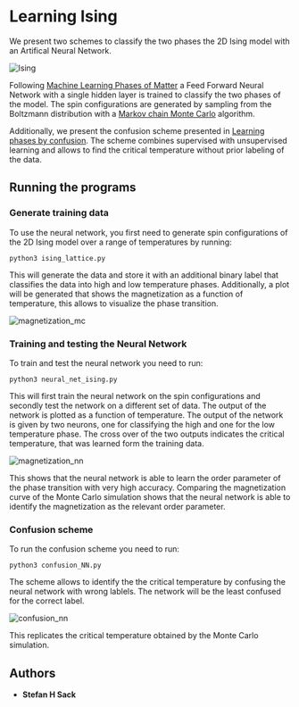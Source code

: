 # Learning Ising

We present two schemes to classify the two phases the 2D Ising model with an Artifical Neural Network.

![Ising](http://mathurl.com/y7ot2vl9.png)

Following [Machine Learning Phases of Matter](https://www.nature.com/articles/nphys4035) a Feed Forward Neural Network with a single hidden layer is trained to classify the two phases of the model. The spin configurations are generated by sampling from the Boltzmann distribution with a [Markov chain Monte Carlo](https://en.wikipedia.org/wiki/Markov_chain_Monte_Carlo) algorithm. 

Additionally, we present the confusion scheme presented in [Learning phases by confusion](https://www.nature.com/articles/nphys4037). The scheme combines supervised with unsupervised learning and allows to find the critical temperature without prior labeling of the data. 
 

## Running the programs

### Generate training data

To use the neural network, you first need to generate spin configurations of the 2D Ising model over a range of temperatures by running: 

```
python3 ising_lattice.py
```

This will generate the data and store it with an additional binary label that classifies the data into high and low temperature phases.
Additionally, a plot will be generated that shows the magnetization as a function of temperature, this allows to visualize the phase transition.

![magnetization_mc](https://user-images.githubusercontent.com/45107198/48675840-76f4ad80-eb5e-11e8-9520-19a3a14e4294.png)

### Training and testing the Neural Network

To train and test the neural network you need to run:

```
python3 neural_net_ising.py
```
 
This will first train the neural network on the spin configurations and secondly test the network on a different set of data.
The output of the network is plotted as a function of temperature. The output of the network is given by two neurons, one for classifying the high and one for the low temperature phase. The cross over of the two outputs indicates the critical temperature, that was learned form the training data.

![magnetization_nn](https://user-images.githubusercontent.com/45107198/48707754-b542a900-ec00-11e8-983e-52604775cfa5.png)

This shows that the neural network is able to learn the order parameter of the phase transition with very high accuracy.
Comparing the magnetization curve of the Monte Carlo simulation shows that the neural network is able to identify the magnetization as the relevant order parameter.

### Confusion scheme

To run the confusion scheme you need to run:

```
python3 confusion_NN.py
```

The scheme allows to identify the the critical temperature by confusing the neural network with wrong lablels. The network will be the least confused for the correct label. 

![confusion_nn](https://user-images.githubusercontent.com/45107198/48733990-661e6780-ec44-11e8-92f2-2923bba48401.png)

This replicates the critical temperature obtained by the Monte Carlo simulation.

## Authors

* **Stefan H Sack** 

